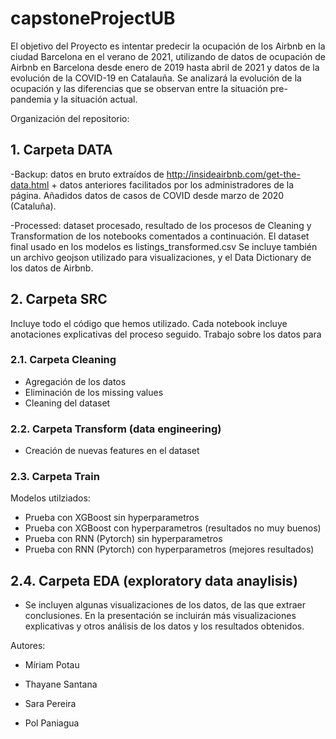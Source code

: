 # capstoneProjectUB

El objetivo del Proyecto es intentar predecir la ocupación de los Airbnb en la ciudad Barcelona en el verano de 2021, utilizando de datos de ocupación de Airbnb en Barcelona desde enero de 2019 hasta abril de 2021 y datos de la evolución de la COVID-19 en Catalauña. Se analizará la evolución de la ocupación y las diferencias que se observan entre la situación pre-pandemia y la situación actual. 

Organización del repositorio:

## 1. Carpeta DATA

-Backup: datos en bruto extraídos de http://insideairbnb.com/get-the-data.html + datos anteriores facilitados por los administradores de la página. Añadidos datos de casos de COVID desde marzo de 2020 (Cataluña).

-Processed: dataset procesado, resultado de los procesos de Cleaning y Transformation de los notebooks comentados a continuación. El dataset final usado en los modelos es listings_transformed.csv
Se incluye también un archivo geojson utilizado para visualizaciones, y el Data Dictionary de los datos de Airbnb.

## 2. Carpeta SRC

Incluye todo el código que hemos utilizado. Cada notebook incluye anotaciones explicativas del proceso seguido.
Trabajo sobre los datos para 

### 2.1. Carpeta Cleaning

 - Agregación de los datos
 - Eliminación de los missing values
 - Cleaning del dataset

### 2.2. Carpeta Transform (data engineering)
 - Creación de nuevas features en el dataset

### 2.3. Carpeta Train

Modelos utilziados:

 + Prueba con XGBoost sin hyperparametros
 + Prueba con XGBoost con hyperparametros (resultados no muy buenos)
 + Prueba con RNN (Pytorch) sin hyperparametros
 + Prueba con RNN (Pytorch) con hyperparametros (mejores resultados)

## 2.4. Carpeta EDA (exploratory data anaylisis)

- Se incluyen algunas visualizaciones de los datos, de las que extraer conclusiones.
En la presentación se incluirán más visualizaciones explicativas y otros análisis de los datos y los resultados obtenidos. 


Autores:

+ Míriam Potau

+ Thayane Santana

+ Sara Pereira

+ Pol Paniagua
